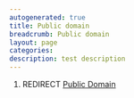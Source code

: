 ```yaml
---
autogenerated: true
title: Public domain
breadcrumb: Public domain
layout: page
categories: 
description: test description
---
```


1.  REDIRECT [Public Domain](Public_Domain )
